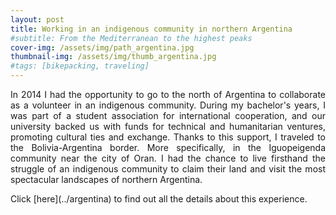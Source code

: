 ```yaml
---
layout: post
title: Working in an indigenous community in northern Argentina
#subtitle: From the Mediterranean to the highest peaks
cover-img: /assets/img/path_argentina.jpg
thumbnail-img: /assets/img/thumb_argentina.jpg
#tags: [bikepacking, traveling]
---
```


<p align="justify"> In 2014 I had the opportunity to go to the north of Argentina to collaborate as a volunteer in an indigenous community. During my bachelor's years, I was part of a student association for international cooperation, and our university backed us with funds for technical and humanitarian ventures, promoting cultural ties and exchange. Thanks to this support, I traveled to the Bolivia-Argentina border. More specifically, in the Iguopeigenda community near the city of Oran. I had the chance to live firsthand the struggle of an indigenous community to claim their land and visit the most spectacular landscapes of northern Argentina. </p> Click [here](../argentina) to find out all the details about this experience.
